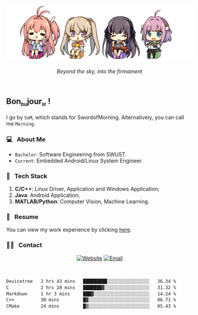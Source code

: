 <img src="./pic/Aokana.png">
<p align="center"><em>Beyond the sky, into the firmament</em></p>

<br/>

## Bon<sub><em><font size=2>bu</font></em></sub>jour<sub><em><font size=2>le</font></em></sub> !

I go by `SoM`, which stands for SwordofMorning. Alternatively, you can call me `Morning`.

### 💻 &nbsp; About Me

- `Bachelor`: Software Engineering from SWUST.
- `Current`: Embedded Android/Linux System Engineer.

### 🔧 &nbsp; Tech Stack

1. **C/C++**: Linux Driver, Application and Windows Application;
2. **Java**: Android Application;
3. **MATLAB/Python**: Computer Vision, Machine Learning.

### 📝 &nbsp; Resume

You can view my work experience by clicking <a href="https://swordofmorning.com/index.php/contact/">here</a>.

### 🤝🏻 &nbsp; Contact

<p align="center">
<a href="https://swordofmorning.com/"><img alt="Website" src="https://img.shields.io/badge/Website-swordofmorning.com-blue?style=flat-square&logo=google-chrome"></a>
<a href="mailto:master@xiaojintao.email
"><img alt="Email" src="https://img.shields.io/badge/Email-master@xiaojintao.email-blue?style=flat-square&logo=gmail"></a>
</p>

<br/>

<!--START_SECTION:waka-->

```txt
Devicetree   2 hrs 43 mins   █████████░░░░░░░░░░░░░░░░   36.34 %
C            2 hrs 20 mins   ███████▓░░░░░░░░░░░░░░░░░   31.32 %
Markdown     1 hr 3 mins     ███▓░░░░░░░░░░░░░░░░░░░░░   14.24 %
C++          30 mins         █▓░░░░░░░░░░░░░░░░░░░░░░░   06.71 %
CMake        24 mins         █▒░░░░░░░░░░░░░░░░░░░░░░░   05.43 %
```

<!--END_SECTION:waka-->
